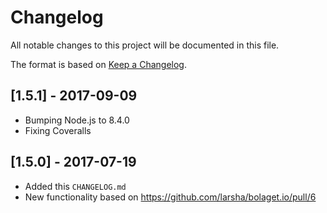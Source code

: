 # Changelog
All notable changes to this project will be documented in this file.

The format is based on [Keep a Changelog](http://keepachangelog.com/en/1.0.0/).

## [1.5.1] - 2017-09-09
- Bumping Node.js to 8.4.0
- Fixing Coveralls

## [1.5.0] - 2017-07-19
- Added this `CHANGELOG.md`
- New functionality based on https://github.com/larsha/bolaget.io/pull/6
